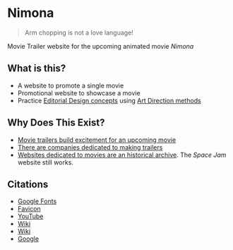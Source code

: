 # Nimona

> Arm chopping is not a love language!

Movie Trailer website for the upcoming animated movie _Nimona_

## What is this? 
* A website to promote a single movie
* Promotional website to showcase a movie
* Practice [Editorial Design concepts](https://taiarts.com/en/blog/what-is-editorial-design/) using [Art Direction methods](https://alistapart.com/article/art-direction-and-design/)

## Why Does This Exist?
* [Movie trailers build excitement for an upcoming movie](https://www.npr.org/2023/04/10/1166992845/best-movie-trailers)
* [There are companies dedicated to making trailers](https://www.theringer.com/movies/2018/7/23/17601024/movie-trailer-editors-marvel-pixar-how-made)
* [Websites dedicated to movies are an historical archive](https://www.spacejam.com/1996/jam.html). The _Space Jam_ website still works.


## Citations
* [Google Fonts](https://fonts.google.com)
* [Favicon](https://favicon.io)
* [YouTube](https://www.youtube.com/watch?v=f_fuHRyQbOc)
* [Wiki](https://nimona.fandom.com/wiki/Nimona_(Movie)) 
* [Wiki](https://en.wikipedia.org/wiki/Nimona_(film))
* [Google](https://www.google.com/search?client=firefox-b-1-d&q=nimona&si=AKbGX_p4pyeyr1FGV3SWZkER8f4E2o6kKO20D8NlX0GU7OIg52L7LY4i1FW38UeYLHgUzwWePsBVotJOpx8LX49WaD3YRigr6owoOpdZVlmTmMd3eDfkfrE%3D&ictx=1&ved=2ahUKEwix5qz27YWFAxX-AzQIHbwBDFEQyNoBKAB6BAgZEAA#wgvs=e&wptab=si:AKbGX_rMbXn0zD54JvtMkox8Go9KMoDCoMgk8tnnxMakE56x2XOf_umeYgcbMSULlsqtQ6II55AacmJYXRUfKSRxRMfD6cPA-ji5vwmMemYUbXfGhz6WQbE8vON4O8qa_rmRmudvbIHO6VGf8Hfb7NfpJSHdweormQ%3D%3D)
